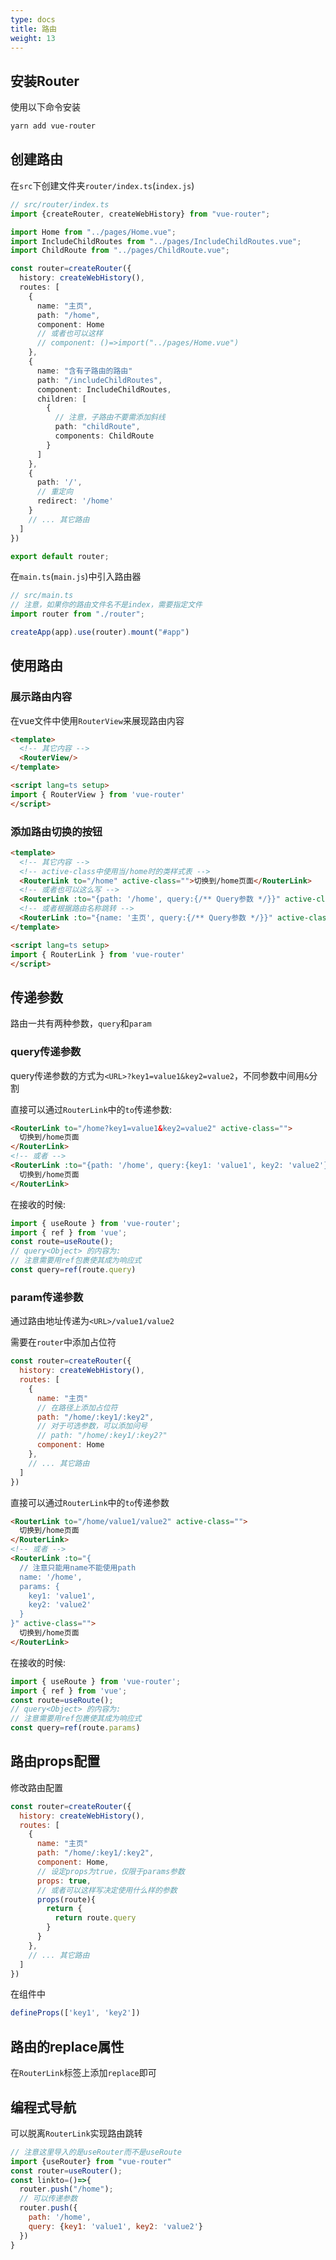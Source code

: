 ```yaml
---
type: docs
title: 路由
weight: 13
---
```



## 安装Router

使用以下命令安装

```bash
yarn add vue-router
```

## 创建路由

在`src`下创建文件夹`router/index.ts`(`index.js`)

```ts
// src/router/index.ts
import {createRouter, createWebHistory} from "vue-router";

import Home from "../pages/Home.vue";
import IncludeChildRoutes from "../pages/IncludeChildRoutes.vue";
import ChildRoute from "../pages/ChildRoute.vue";

const router=createRouter({
  history: createWebHistory(),
  routes: [
    {
      name: "主页",
      path: "/home",
      component: Home
      // 或者也可以这样
      // component: ()=>import("../pages/Home.vue")
    },
    {
      name: "含有子路由的路由"
      path: "/includeChildRoutes",
      component: IncludeChildRoutes,
      children: [
        {
          // 注意，子路由不要需添加斜线
          path: "childRoute",
          components: ChildRoute
        }
      ]
    },
    {
      path: '/',
      // 重定向
      redirect: '/home'
    }
    // ... 其它路由
  ]
})

export default router;
```

在`main.ts`(`main.js`)中引入路由器
```ts
// src/main.ts
// 注意，如果你的路由文件名不是index，需要指定文件
import router from "./router";

createApp(app).use(router).mount("#app")
```

## 使用路由

### 展示路由内容

在vue文件中使用`RouterView`来展现路由内容

```html
<template>
  <!-- 其它内容 -->
  <RouterView/>
</template>

<script lang=ts setup>
import { RouterView } from 'vue-router'
</script>
```

### 添加路由切换的按钮

```html
<template>
  <!-- 其它内容 -->
  <!-- active-class中使用当/home时的类样式表 -->
  <RouterLink to="/home" active-class="">切换到/home页面</RouterLink>
  <!-- 或者也可以这么写 -->
  <RouterLink :to="{path: '/home', query:{/** Query参数 */}}" active-class="">切换到/home页面</RouterLink>
  <!-- 或者根据路由名称跳转 -->
  <RouterLink :to="{name: '主页', query:{/** Query参数 */}}" active-class="">切换到/home页面</RouterLink>
</template>

<script lang=ts setup>
import { RouterLink } from 'vue-router'
</script>
```

## 传递参数

路由一共有两种参数，`query`和`param`

### query传递参数

query传递参数的方式为`<URL>?key1=value1&key2=value2`，不同参数中间用`&`分割

直接可以通过`RouterLink`中的`to`传递参数:

```html
<RouterLink to="/home?key1=value1&key2=value2" active-class="">
  切换到/home页面
</RouterLink>
<!-- 或者 -->
<RouterLink :to="{path: '/home', query:{key1: 'value1', key2: 'value2'}}" active-class="">
  切换到/home页面
</RouterLink>
```

在接收的时候:
```js
import { useRoute } from 'vue-router';
import { ref } from 'vue';
const route=useRoute();
// query<Object> 的内容为:
// 注意需要用ref包裹使其成为响应式
const query=ref(route.query)
```

### param传递参数

通过路由地址传递为`<URL>/value1/value2`

需要在`router`中添加占位符

```js
const router=createRouter({
  history: createWebHistory(),
  routes: [
    {
      name: "主页"
      // 在路径上添加占位符
      path: "/home/:key1/:key2",
      // 对于可选参数，可以添加问号
      // path: "/home/:key1/:key2?"
      component: Home
    },
    // ... 其它路由
  ]
})
```

直接可以通过`RouterLink`中的`to`传递参数

```html
<RouterLink to="/home/value1/value2" active-class="">
  切换到/home页面
</RouterLink>
<!-- 或者 -->
<RouterLink :to="{
  // 注意只能用name不能使用path
  name: '/home',
  params: {
    key1: 'value1',
    key2: 'value2'
  }
}" active-class="">
  切换到/home页面
</RouterLink>
```

在接收的时候:
```js
import { useRoute } from 'vue-router';
import { ref } from 'vue';
const route=useRoute();
// query<Object> 的内容为:
// 注意需要用ref包裹使其成为响应式
const query=ref(route.params)
```

## 路由props配置

修改路由配置

```js
const router=createRouter({
  history: createWebHistory(),
  routes: [
    {
      name: "主页"
      path: "/home/:key1/:key2",
      component: Home,
      // 设定props为true，仅限于params参数
      props: true,
      // 或者可以这样写决定使用什么样的参数
      props(route){
        return {
          return route.query
        }
      }
    },
    // ... 其它路由
  ]
})
```

在组件中
```js
defineProps(['key1', 'key2'])
```

## 路由的replace属性

在`RouterLink`标签上添加`replace`即可

## 编程式导航

可以脱离`RouterLink`实现路由跳转

```js
// 注意这里导入的是useRouter而不是useRoute
import {useRouter} from "vue-router"
const router=useRouter();
const linkto=()=>{
  router.push("/home");
  // 可以传递参数
  router.push({
    path: '/home', 
    query: {key1: 'value1', key2: 'value2'}
  })
}
```